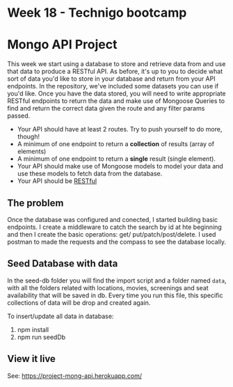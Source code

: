 # Week 18 - Technigo bootcamp

# Mongo API Project

This week we start using a database to store and retrieve data from and use that data to produce a RESTful API.
As before, it's up to you to decide what sort of data you'd like to store in your database and return from your API endpoints. In the repository, we've included some datasets you can use if you'd like.
Once you have the data stored, you will need to write appropriate RESTful endpoints to return the data and make use of Mongoose Queries to find and return the correct data given the route and any filter params passed.
- Your API should have at least 2 routes. Try to push yourself to do more, though!
- A minimum of one endpoint to return a **collection** of results (array of elements)
- A minimum of one endpoint to return a **single** result (single element).
- Your API should make use of Mongoose models to model your data and use these models to fetch data from the database.
- Your API should be [RESTful](https://www.smashingmagazine.com/2018/01/understanding-using-rest-api/)

## The problem

Once the database was configured and conected, I started building basic endpoints. I create a middleware to catch the search by id at hte beginning and then I create the basic operations:  get/ put/patch/post/delete. I used postman to made the requests and the compass to see the database locally.

## Seed Database with data

In the seed-db folder you will find the import script and a folder named `data`, with all the folders related with locations, movies, screenings and seat availability that will be saved in db. Every time you run this file, this specific collections of data will be drop and created again.

To insert/update all data in database:

1. npm install
2. npm run seedDb

## View it live

See: https://project-mong-api.herokuapp.com/

